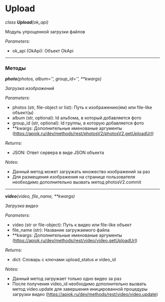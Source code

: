 # Upload

*class **Upload**(ok_api)*

Модуль упрощенной загрузки файлов

*Parameters:*

* ok_api (OkApi): Объект OkApi

---

### Методы

_**photo**(photos, album='', group_id='', **kwargs)_

*Загрузка изображений*

*Parameters:*

* photos (str, file-object or list): Путь к изображению(ям) или file-like объект(ы)
* album (str, optional): Id альбома, в который добавляется фото
* group_id (str, optional): Id группы, в которую добавляется фото
* **kwargs: Дополнительные именованые аргументы (https://apiok.ru/dev/methods/rest/photosV2/photosV2.getUploadUrl)

*Returns:*

* JSON: Ответ сервера в виде JSON объекта

*Notes:*

* Данный метод может загружать множество изображений за раз
* Для размещения изображения на странице пользователя необходимо дополнительно вызвать метод photosV2.commit

---

_**video**(video, file_name, **kwargs)_

*Загрузка видео*

*Parameters:*

* video (str or file-object): Путь к видео или file-like объект
* file_name (str): Название загружаемого файла
* **kwargs: Дополнительные именованые аргументы (https://apiok.ru/dev/methods/rest/video/video.getUploadUrl)

*Returns:*

* dict: Словарь с ключами upload_status и video_id

*Notes:*

* Данный метод загружает только одно видео за раз
* После получения video_id необходимо дополнительно вызвать метод video.update для завершения иницированной процедуры
 загрузки видео (https://apiok.ru/dev/methods/rest/video/video.update)